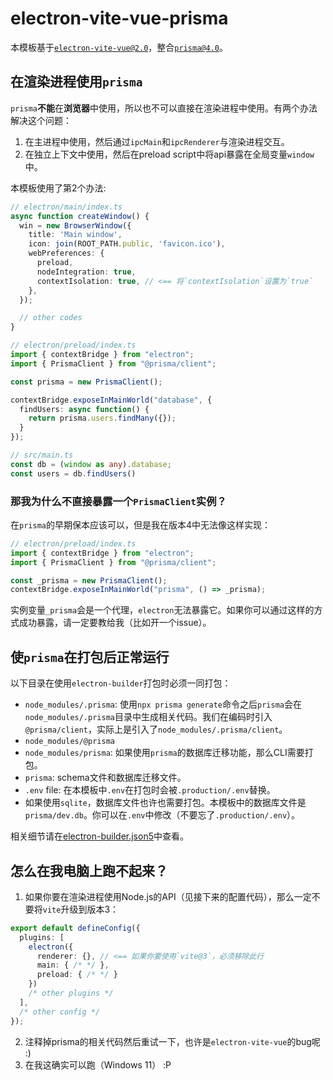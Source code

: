 # electron-vite-vue-prisma

本模板基于[`electron-vite-vue@2.0`](https://github.com/electron-vite/electron-vite-vue)，整合[`prisma@4.0`](https://github.com/prisma/prisma)。

## 在渲染进程使用`prisma`
`prisma`**不能**在**浏览器**中使用，所以也不可以直接在渲染进程中使用。有两个办法解决这个问题：

1. 在主进程中使用，然后通过`ipcMain`和`ipcRenderer`与渲染进程交互。
2. 在独立上下文中使用，然后在preload script中将api暴露在全局变量`window`中。

本模板使用了第2个办法:
```ts
// electron/main/index.ts
async function createWindow() {
  win = new BrowserWindow({
    title: 'Main window',
    icon: join(ROOT_PATH.public, 'favicon.ico'),
    webPreferences: {
      preload,
      nodeIntegration: true,
      contextIsolation: true, // <== 将`contextIsolation`设置为`true`
    },
  });

  // other codes
}
```
```ts
// electron/preload/index.ts
import { contextBridge } from "electron";
import { PrismaClient } from "@prisma/client";

const prisma = new PrismaClient();

contextBridge.exposeInMainWorld("database", {
  findUsers: async function() {
    return prisma.users.findMany({});
  }
});
```
```ts
// src/main.ts
const db = (window as any).database;
const users = db.findUsers()
```

### 那我为什么不直接暴露一个`PrismaClient`实例？
在`prisma`的早期保本应该可以，但是我在版本4中无法像这样实现：
```ts
// electron/preload/index.ts
import { contextBridge } from "electron";
import { PrismaClient } from "@prisma/client";

const _prisma = new PrismaClient();
contextBridge.exposeInMainWorld("prisma", () => _prisma);
```
实例变量`_prisma`会是一个代理，`electron`无法暴露它。如果你可以通过这样的方式成功暴露，请一定要教给我（比如开一个issue）。

## 使`prisma`在打包后正常运行
以下目录在使用`electron-builder`打包时必须一同打包：
- `node_modules/.prisma`: 使用`npx prisma generate`命令之后`prisma`会在`node_modules/.prisma`目录中生成相关代码。我们在编码时引入 `@prisma/client`，实际上是引入了`node_modules/.prisma/client`。
- `node_modules/@prisma`
- `node_modules/prisma`: 如果使用`prisma`的数据库迁移功能，那么CLI需要打包。
- `prisma`: schema文件和数据库迁移文件。
- `.env` file: 在本模板中`.env`在打包时会被`.production/.env`替换。
- 如果使用`sqlite`，数据库文件也许也需要打包。本模板中的数据库文件是`prisma/dev.db`。你可以在`.env`中修改（不要忘了`.production/.env`）。

相关细节请在[electron-builder.json5](electron-builder.json5)中查看。

## 怎么在我电脑上跑不起来？
1. 如果你要在渲染进程使用Node.js的API（见接下来的配置代码），那么一定不要将`vite`升级到版本3：
```ts
export default defineConfig({
  plugins: [
    electron({
      renderer: {}, // <== 如果你要使用`vite@3`，必须移除此行
      main: { /* */ },
      preload: { /* */ }
    })
    /* other plugins */
  ],
  /* other config */
});
```
2. 注释掉prisma的相关代码然后重试一下，也许是`electron-vite-vue`的bug呢 :)
3. 在我这确实可以跑（Windows 11） :P